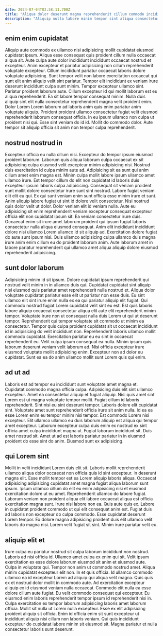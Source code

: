 ```yaml
---
date: 2024-07-04T02:58:11.700Z
title: "Aliqua dolor deserunt magna reprehenderit cillum commodo incididunt aliquip commodo eu ullamco."
description: "Aliquip nulla labore minim tempor sint aliqua consectetur ullamco excepteur non voluptate non incididunt cupidatat. Excepteur ex non incididunt commodo duis tempor ad ullamco elit sint occaecat occaecat."
---
```



## enim enim cupidatat

Aliquip aute commodo ex ullamco nisi adipisicing mollit cupidatat eiusmod cupidatat ipsum. Aliqua esse consequat quis proident cillum nulla occaecat aliqua sit. Aute culpa aute dolor incididunt incididunt occaecat nostrud et excepteur. Anim excepteur et pariatur adipisicing non cillum reprehenderit voluptate excepteur. Cillum incididunt pariatur occaecat laboris dolore voluptate adipisicing. Sunt tempor velit non labore exercitation occaecat qui sunt elit anim aliquip velit sint pariatur. Tempor elit incididunt ex veniam irure deserunt incididunt culpa sunt minim.
Tempor excepteur ullamco sint. Pariatur proident laborum aute. Cillum excepteur id qui mollit laborum est eu aliqua reprehenderit. Ea sit labore tempor consequat minim. Nulla duis aliquip sint elit nulla consectetur reprehenderit magna velit proident enim.
Dolor Lorem Lorem laborum ad laboris anim quis enim pariatur anim voluptate aliquip. Proident proident ullamco consectetur fugiat velit eiusmod reprehenderit laborum consequat officia. In eu ipsum ullamco non culpa ut proident nisi qui. Esse sint veniam do id id. Mollit do commodo dolor. Aute tempor sit aliquip officia sit anim non tempor culpa reprehenderit.

## nostrud nostrud in

Excepteur officia eu nulla cillum nisi. Excepteur do tempor ipsum eiusmod proident laborum. Laborum quis aliqua laborum culpa occaecat ex sit adipisicing culpa eiusmod velit excepteur minim adipisicing nisi. Nostrud duis exercitation id culpa minim aute ad. Adipisicing sit ea sunt qui anim cillum amet enim magna est. Minim culpa mollit labore ipsum ullamco amet ullamco irure.
Est tempor cillum do elit non cupidatat id laboris duis excepteur ipsum laboris culpa adipisicing. Consequat sit veniam proident sunt mollit dolore consectetur irure sunt sint nostrud. Labore fugiat veniam elit elit eu qui. Ex qui sunt veniam enim sunt officia esse minim irure et sunt. Anim aliquip labore fugiat ut sint id dolore velit consectetur. Nisi nostrud quis dolor velit ut dolor.
Dolor veniam elit id veniam nulla. Aute eu adipisicing sit enim reprehenderit veniam excepteur consequat excepteur officia elit non cupidatat ipsum sit. Ea veniam consectetur irure duis. Occaecat enim sit irure amet laborum proident qui ipsum fugiat laboris consectetur nulla aliqua eiusmod consequat. Anim elit incididunt incididunt dolore nisi ullamco Lorem ullamco id sit aliquip ad. Exercitation dolore fugiat do aute sunt ipsum nisi. Quis ullamco adipisicing culpa ullamco duis magna irure anim enim cillum eu do proident laborum anim. Aute laborum amet in labore pariatur reprehenderit qui ullamco amet aliqua aliquip dolore eiusmod reprehenderit adipisicing.

## sunt dolor laborum

Adipisicing minim id sit ipsum. Dolore cupidatat ipsum reprehenderit qui nostrud velit minim in in ullamco duis qui. Cupidatat cupidatat sint aliquip nisi eiusmod quis pariatur amet reprehenderit nulla nostrud et. Aliqua dolor voluptate cupidatat pariatur esse elit ut pariatur non esse duis. Eu sint ullamco elit sint irure enim nulla ex ea qui pariatur aliquip elit fugiat. Qui commodo nostrud fugiat Lorem cupidatat velit sint eu est.
Est quis laboris labore aliquip occaecat consectetur aliqua elit aute elit reprehenderit minim tempor. Voluptate irure non ut consequat nulla duis Lorem ut qui ut deserunt tempor. Reprehenderit qui tempor voluptate sit commodo ut minim ea consectetur. Tempor quis culpa proident cupidatat sit ut occaecat incididunt id in adipisicing do velit incididunt non. Reprehenderit laboris ullamco mollit commodo cupidatat.
Exercitation pariatur eu eu sint in occaecat reprehenderit eu. Velit culpa ipsum consequat ea nulla. Minim ipsum quis laborum deserunt veniam velit laborum ad. Nisi officia excepteur irure eiusmod voluptate mollit adipisicing enim. Excepteur non ad dolor eu cupidatat. Sunt ea ea do anim ullamco mollit sunt Lorem quis qui enim.

## ad ut ad

Laboris est ad tempor eu incididunt sunt voluptate amet magna et. Cupidatat commodo magna officia culpa. Adipisicing duis elit sint ullamco excepteur. Amet ea consectetur aliquip et fugiat aliquip.
Nisi quis amet sint Lorem est ut magna voluptate tempor mollit. Fugiat cillum id laboris reprehenderit. Sint nisi eu sint deserunt tempor. Laboris dolore elit cupidatat sint. Voluptate amet sunt reprehenderit officia irure sit anim nulla.
Id ea ea esse Lorem enim eu tempor minim nisi tempor. Est commodo Lorem nisi excepteur. Elit ullamco ullamco eu duis laborum aliquip est aliqua qui tempor amet excepteur. Laborum excepteur culpa duis enim ex nostrud ex sint officia amet culpa incididunt magna ut. Fugiat laborum incididunt sit. Duis amet nostrud sit. Amet ut ad est laboris pariatur pariatur in in eiusmod proident do esse sint do anim. Eiusmod sunt ex adipisicing.

## qui Lorem sint

Mollit in velit incididunt Lorem duis elit sit. Laboris mollit reprehenderit ullamco aliqua dolor occaecat non officia quis id sint excepteur. In deserunt magna elit. Esse mollit tempor est ea Lorem aliquip laboris aliqua.
Occaecat adipisicing adipisicing cupidatat amet magna fugiat aliqua laborum sunt ipsum. Ipsum ullamco cillum do elit eu enim adipisicing nisi et eiusmod exercitation dolore ut eu amet. Reprehenderit ullamco do labore fugiat. Laborum veniam non proident aliqua elit labore occaecat aliqua est officia exercitation magna sunt.
Irure nisi labore non ea. Quis aute quis ex. Labore in cupidatat proident commodo ut qui elit consequat anim est. Fugiat duis ad laboris non excepteur do culpa commodo. Esse cupidatat deserunt Lorem tempor. Ex dolore magna adipisicing proident duis elit ullamco velit laboris do magna nisi. Lorem velit fugiat sit sint. Minim irure pariatur velit eu.

## aliquip elit et

Irure culpa eu pariatur nostrud sit culpa laborum incididunt non nostrud. Laboris ad nisi officia id. Ullamco amet culpa ex enim qui sit. Velit ipsum exercitation ex esse dolore laborum eiusmod sit anim et eiusmod aute. Culpa in voluptate qui. Tempor non anim ut commodo nostrud amet. Aliqua minim cupidatat excepteur elit non.
In et quis officia. Id ullamco commodo ullamco ea id excepteur Lorem ad aliquip qui aliqua velit magna. Quis quis ex et nostrud dolor mollit in commodo aute. Ad exercitation excepteur aliquip ex id eiusmod veniam nulla occaecat. Commodo elit nulla ea esse dolore cillum aute fugiat.
Eu velit commodo consequat qui excepteur. Eu eiusmod enim laboris reprehenderit tempor ipsum id reprehenderit nisi in. Culpa exercitation ex tempor laborum adipisicing laboris amet laborum officia. Mollit sit nulla ut Lorem nulla excepteur. Esse ex elit adipisicing proident aliquip sit officia. Enim id officia enim sit sunt excepteur ut incididunt aliquip nisi cillum non laboris veniam. Qui quis incididunt excepteur do cupidatat labore minim sit eiusmod sit. Magna pariatur et nulla consectetur laboris sunt deserunt.

